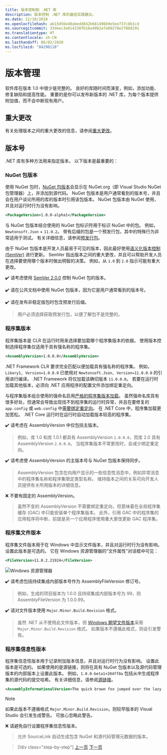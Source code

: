 ```yaml
---
title: 版本控制和 .NET 库
description: 版本控制 .NET 库的最佳实践建议。
ms.date: 12/10/2018
ms.openlocfilehash: ab15d56e40abedd842b681496b9e5ee737c8b1cd
ms.sourcegitcommit: 33deec3e814238fb18a49b2a7e89278e27888291
ms.translationtype: HT
ms.contentlocale: zh-CN
ms.lasthandoff: 06/02/2020
ms.locfileid: "84290118"
---
```

# <a name="versioning"></a>版本管理

软件库在版本 1.0 中很少是完整的。 良好的库随时间而演变，例如，添加功能、修复缺陷和提高性能。 重要的是你可以发布新版本的 .NET 库，为每个版本提供附加值，而不会中断现有用户。

## <a name="breaking-changes"></a>重大更改

有关处理版本之间的重大更改的信息，请参阅[重大更改](./breaking-changes.md)。

## <a name="version-numbers"></a>版本号

.NET 库有多种方法用来指定版本。 以下版本是最重要的：

### <a name="nuget-package-version"></a>NuGet 包版本

使用 NuGet 包时，[NuGet 包版本](/nuget/reference/package-versioning)会显示在 NuGet.org（即 Visual Studio NuGet 包管理器）上，并添加到源代码。 NuGet 包版本是用户通常看到的版本号，并且会在用户谈论所用的库的版本时引用该包版本。 NuGet 包版本由 NuGet 使用，并且对运行时行为没有影响。

```xml
<PackageVersion>1.0.0-alpha1</PackageVersion>
```

与 NuGet 包版本结合使用的 NuGet 包标识符用于标识 NuGet 中的包。 例如，`Newtonsoft.Json` + `11.0.2`。 带有后缀的包是一个预发行包，其中的特殊行为非常适用于测试。 有关详细信息，请参阅[预发行包](./nuget.md#pre-release-packages)。

由于 NuGet 包版本是开发人员最易于可见的版本，因此最好使用[语义化版本控制 (SemVer)](https://semver.org/) 进行更新。 SemVer 指出版本之间的重大更改，并且可以帮助开发人员在选择要使用哪个版本时做出明智的决策。 例如，从 `1.0` 到 `2.0` 指示可能有重大更改。

✔️ 请考虑使用 [SemVer 2.0.0](https://semver.org/) 控制 NuGet 包的版本。

✔️ 请在公共文档中使用 NuGet 包版本，因为它是用户通常看到的版本号。

✔️ 请在发布非稳定版包时包含预发行后缀。

> 用户必须选择获取预发行包，以便了解包不是完整的。

### <a name="assembly-version"></a>程序集版本

程序集版本是 CLR 在运行时用来选择要加载哪个程序集版本的依据。 使用版本控制选择程序集仅适用于具有强名称的程序集。

```xml
<AssemblyVersion>1.0.0.0</AssemblyVersion>
```

.NET Framework CLR 要求完全匹配以便加载具有强名称的程序集。 例如，`Libary1, Version=1.0.0.0` 已使用对 `Newtonsoft.Json, Version=11.0.0.0` 的引用进行编译。 .NET Framework 将仅加载该确切版本 `11.0.0.0`。 若要在运行时加载其他版本，必须向 .NET 应用程序的配置文件添加绑定重定向。

与程序集版本组合使用的强命名启用[严格的程序集版本加载](../assembly/versioning.md)。 虽然强命名库具有很多好处，但通常会导致出现找不到程序集的运行时异常，并且在要修复的 `app.config` 或 `web.config` 中[需要绑定重定向](../../framework/configure-apps/redirect-assembly-versions.md)。 在 .NET Core 中，程序集加载更加宽松。 .NET Core 运行时在运行时自动加载版本较高的程序集。

✔️ 请考虑在 AssemblyVersion 中仅包括主版本。

> 例如，库 1.0 和库 1.0.1 都具有 AssemblyVersion `1.0.0.0`，而库 2.0 具有 AssemblyVersion `2.0.0.0`。 当程序集版本不常更改时，会减少绑定重定向。

✔️ 请考虑使 AssemblyVersion 的主版本号与 NuGet 包版本保持同步。

> AssemblyVersion 包含在向用户显示的一些信息性消息中，例如异常消息中的程序集名称和程序集限定类型名称。 维持版本之间的关系可向开发人员提供有关所用版本的详细信息。

❌ 不要有固定的 AssemblyVersion。

> 虽然不变的 AssemblyVersion 不需要绑定重定向，但意味着在全局程序集缓存 (GAC) 中只能安装单个程序集版本。 此外，引用 GAC 中的程序集的应用程序将中断，前提是另一个应用程序使用重大更改更新 GAC 程序集。

### <a name="assembly-file-version"></a>程序集文件版本

程序集文件版本用于在 Windows 中显示文件版本，并且对运行时行为没有影响。 设置此版本是可选的。 它在 Windows 资源管理器的“文件属性”对话框中可见：

```xml
<FileVersion>11.0.2.21924</FileVersion>
```

![Windows 资源管理器](./media/versioning/win-properties.png "Windows 资源管理器")

✔️ 请考虑包括持续集成内部版本号作为 AssemblyFileVersion 修订号。

> 例如，生成的项目版本为 1.0.0 且持续集成内部版本号为 99，则 AssemblyFileVersion 为 1.0.0.99。

✔️ 请对文件版本使用 `Major.Minor.Build.Revision` 格式。

> 虽然 .NET 从不使用此文件版本，但 [Windows 期望文件版本](/windows/desktop/menurc/versioninfo-resource)采用 `Major.Minor.Build.Revision` 格式。 如果版本不遵循此格式，则会引发警告。

### <a name="assembly-informational-version"></a>程序集信息性版本

程序集信息性版本用于记录附加版本信息，并且对运行时行为没有影响。 设置此版本是可选的。 如果使用的是源链接，则将在具有 NuGet 包版本以及源代码管理版本的内部版本上设置此版本。 例如，`1.0.0-beta1+204ff0a` 包括从中生成程序集的源代码的提交哈希。 有关详细信息，请参阅[源链接](./sourcelink.md)。

```xml
<AssemblyInformationalVersion>The quick brown fox jumped over the lazy dog.</AssemblyInformationalVersion>
```

> [!NOTE]
> 如果此版本不遵循格式 `Major.Minor.Build.Revision`，则较早版本的 Visual Studio 会引发生成警告。 可放心忽略此警告。

❌ 请避免自行设置程序集信息性版本。

> 允许 SourceLink 自动生成包含 NuGet 和源代码管理元数据的版本。

>[!div class="step-by-step"]
>[上一页](publish-nuget-package.md)
>[下一页](breaking-changes.md)
